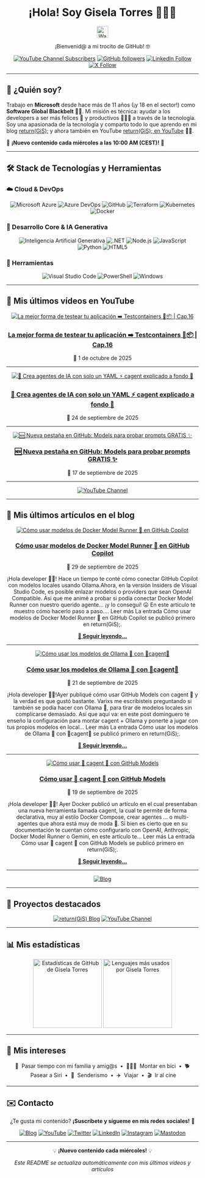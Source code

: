 <div align="center">
  
  <h1>¡Hola! Soy Gisela Torres 👩🏻‍💻</h1>
  
  <img src="https://media.giphy.com/media/hvRJCLFzcasrR4ia7z/giphy.gif" width="30px" alt="Waving hand animation">
  <p>¡Bienvenid@ a mi trocito de GitHub! 🤓</p>

<div align="center">

[![YouTube Channel Subscribers](https://img.shields.io/youtube/channel/subscribers/UC140iBrEZbOtvxWsJ-Tb0lQ?style=for-the-badge&logo=youtube&logoColor=white&color=red)](https://www.youtube.com/c/GiselaTorres?sub_confirmation=1)
[![GitHub followers](https://img.shields.io/github/followers/0GiS0?style=for-the-badge&logo=github&logoColor=white)](https://github.com/0GiS0)
[![LinkedIn Follow](https://img.shields.io/badge/LinkedIn-Sígueme-blue?style=for-the-badge&logo=linkedin&logoColor=white)](https://www.linkedin.com/in/giselatorresbuitrago/)
[![X Follow](https://img.shields.io/badge/X-Sígueme-black?style=for-the-badge&logo=x&logoColor=white)](https://twitter.com/0GiS0)

</div>

</div>

---

## 🤔 ¿Quién soy?

Trabajo en **Microsoft** desde hace más de 11 años (¡y 18 en el sector!) como **Software Global Blackbelt** 🫶🏻. Mi misión es técnica: ayudar a los developers a ser más felices 🥲 y productivos 👩🏻‍💻 a través de la tecnología. Soy una apasionada de la tecnología y comparto todo lo que aprendo en mi blog [return(GiS);](https://www.returngis.net) y ahora también en YouTube [return(GiS); en YouTube](https://www.youtube.com/@returngis) 🎥🍿.

📅 **¡Nuevo contenido cada miércoles a las 10:00 AM (CEST)!** 📅

---

## 🛠️ Stack de Tecnologías y Herramientas

### ☁️ Cloud & DevOps

<div align="center">
  <img src="https://img.shields.io/badge/azure-0078D4?logo=microsoft-azure&logoColor=white&style=for-the-badge" alt="Microsoft Azure">
  <img src="https://img.shields.io/badge/Azure_DevOps-0078D7?style=for-the-badge&logo=azuredevops&logoColor=white" alt="Azure DevOps">
  <img src="https://img.shields.io/badge/GitHub-100000?style=for-the-badge&logo=github&logoColor=white" alt="GitHub">
  <img src="https://img.shields.io/badge/terraform-7B42BC?logo=terraform&logoColor=white&style=for-the-badge" alt="Terraform">
  <img src="https://img.shields.io/badge/kubernetes-326CE5?logo=kubernetes&logoColor=white&style=for-the-badge" alt="Kubernetes">
  <img src="https://img.shields.io/badge/docker-2496ED?logo=docker&logoColor=white&style=for-the-badge" alt="Docker">
</div>

### 🧠 Desarrollo Core & IA Generativa

<div align="center">
  <img src="https://img.shields.io/badge/Generative_AI-000000?style=for-the-badge&logo=openai&logoColor=white" alt="Inteligencia Artificial Generativa">
  <img src="https://img.shields.io/badge/.NET-512BD4?style=for-the-badge&logo=dotnet&logoColor=white" alt=".NET">
  <img src="https://img.shields.io/badge/-Node.js-339933?style=for-the-badge&logo=node.js&logoColor=white" alt="Node.js">
  <img src="https://img.shields.io/badge/-JavaScript-F7DF1E?style=for-the-badge&logo=JavaScript&logoColor=black" alt="JavaScript">
  <img src="https://img.shields.io/badge/python-3776AB?logo=python&logoColor=white&style=for-the-badge" alt="Python">
  <img src="https://img.shields.io/badge/-HTML5-E34F26?style=for-the-badge&logo=html5&logoColor=white" alt="HTML5">
</div>

### 🔧 Herramientas

<div align="center">
  <img src="https://img.shields.io/badge/Visual_Studio_Code-0078D4?style=for-the-badge&logo=visual%20studio%20code&logoColor=white" alt="Visual Studio Code">
  <img src="https://img.shields.io/badge/powershell-5391FE?logo=powershell&logoColor=white&style=for-the-badge" alt="PowerShell">
  <img src="https://img.shields.io/badge/windows-0078D6?logo=windows&logoColor=white&style=for-the-badge" alt="Windows">
</div>

---

## 🎥 Mis últimos vídeos en YouTube

<div align="center">

[![La mejor forma de testear tu aplicación ➡️ Testcontainers 🧪📦 | Cap.16](https://img.youtube.com/vi/FxzMdSfhitE/maxresdefault.jpg)](https://www.youtube.com/watch?v=FxzMdSfhitE)

### [La mejor forma de testear tu aplicación ➡️ Testcontainers 🧪📦 | Cap.16](https://www.youtube.com/watch?v=FxzMdSfhitE)
📅 1 de octubre de 2025

</div>

---

<div align="center">

[![🤖 Crea agentes de IA con solo un YAML ⚡ cagent explicado a fondo 🐙](https://img.youtube.com/vi/epBiyhp57bw/maxresdefault.jpg)](https://www.youtube.com/watch?v=epBiyhp57bw)

### [🤖 Crea agentes de IA con solo un YAML ⚡ cagent explicado a fondo 🐙](https://www.youtube.com/watch?v=epBiyhp57bw)
📅 24 de septiembre de 2025

</div>

---

<div align="center">

[![🆕 Nueva pestaña en GitHub: Models para probar prompts GRATIS ✨](https://img.youtube.com/vi/CJtztZP1Wiw/maxresdefault.jpg)](https://www.youtube.com/watch?v=CJtztZP1Wiw)

### [🆕 Nueva pestaña en GitHub: Models para probar prompts GRATIS ✨](https://www.youtube.com/watch?v=CJtztZP1Wiw)
📅 17 de septiembre de 2025

</div>

---

<div align="center">

[![YouTube Channel](https://img.shields.io/badge/Ver%20todos%20los%20vídeos-FF0000?style=for-the-badge&logo=youtube&logoColor=white)](https://www.youtube.com/@returngis)

</div>

---

## 📝 Mis últimos artículos en el blog

<div align="center">

[![Cómo usar modelos de Docker Model Runner 🐳 en GitHub Copilot](https://i0.wp.com/www.returngis.net/wp-content/uploads/2025/09/Docker-Desktop-pestana-Models.png?resize=710%2C469&#038;ssl=1)](https://www.returngis.net/2025/09/como-usar-modelos-de-docker-model-runner-en-github-copilot/)

### [Cómo usar modelos de Docker Model Runner 🐳 en GitHub Copilot](https://www.returngis.net/2025/09/como-usar-modelos-de-docker-model-runner-en-github-copilot/)
📅 29 de septiembre de 2025

¡Hola developer 👋🏻! Hace un tiempo te conté cómo conectar GitHub Copilot con modelos locales usando Ollama.Ahora, en la versión Insiders de Visual Studio Code, es posible enlazar modelos o providers que sean OpenAI Compatible. Así que me animé a probar si podía conectar Docker Model Runner con nuestro querido agente… ¡y lo conseguí! 😛 En este artículo te muestro cómo hacerlo paso a paso.... 
Leer más
La entrada Cómo usar modelos de Docker Model Runner 🐳 en GitHub Copilot se publicó primero en return(GiS);.

[**📖 Seguir leyendo...**](https://www.returngis.net/2025/09/como-usar-modelos-de-docker-model-runner-en-github-copilot/)

</div>

---

<div align="center">

[![Cómo usar los modelos de Ollama 🦙 con  🤖cagent🤖](https://i0.wp.com/www.returngis.net/wp-content/uploads/2025/09/Ollama-y-cagent.png?fit=1060%2C707&amp;ssl=1)](https://www.returngis.net/2025/09/como-usar-los-modelos-de-ollama-con-cagent/)

### [Cómo usar los modelos de Ollama 🦙 con  🤖cagent🤖](https://www.returngis.net/2025/09/como-usar-los-modelos-de-ollama-con-cagent/)
📅 21 de septiembre de 2025

¡Hola developer 👋🏻!Ayer publiqué cómo usar GitHub Models con cagent 🤖 y la verdad es que gustó bastante. Varixs me escribisteis preguntando si también se podía hacer con Ollama 🦙, para tirar de modelos locales sin complicarse demasiado. Así que aquí va: en este post dominguero te enseño la configuración para montar cagent + Ollama y ponerte a jugar con tus propios modelos en local... 
Leer más
La entrada Cómo usar los modelos de Ollama 🦙 con  🤖cagent🤖 se publicó primero en return(GiS);.

[**📖 Seguir leyendo...**](https://www.returngis.net/2025/09/como-usar-los-modelos-de-ollama-con-cagent/)

</div>

---

<div align="center">

[![Cómo usar 🤖 cagent 🤖 con GitHub Models](https://i0.wp.com/www.returngis.net/wp-content/uploads/2025/09/GitHub-Models-y-cagent-1.png?fit=700%2C700&amp;ssl=1)](https://www.returngis.net/2025/09/como-usar-cagent-con-github-models/)

### [Cómo usar 🤖 cagent 🤖 con GitHub Models](https://www.returngis.net/2025/09/como-usar-cagent-con-github-models/)
📅 19 de septiembre de 2025

¡Hola developer 👋🏻! Ayer Docker publicó un artículo en el cual presentaban una nueva herramienta llamada cagent, la cual te permite de forma declarativa, muy al estilo Docker Compose, crear agentes … o multi-agentes que ahora está muy de moda 🤖. Si bien es cierto que en su documentación te cuentan cómo configurarlo con OpenAI, Anthropic, Docker Model Runner o Gemini, en este artículo te... 
Leer más
La entrada Cómo usar 🤖 cagent 🤖 con GitHub Models se publicó primero en return(GiS);.

[**📖 Seguir leyendo...**](https://www.returngis.net/2025/09/como-usar-cagent-con-github-models/)

</div>

---

<div align="center">

[![Blog](https://img.shields.io/badge/Ver%20todos%20los%20artículos-339933?style=for-the-badge&logo=github-pages&logoColor=white)](https://www.returngis.net)

</div>

---

## 🚀 Proyectos destacados

<div align="center">

[![return(GiS) Blog](https://img.shields.io/badge/BLOG-return(GiS)-339933?style=for-the-badge)](https://www.returngis.net "Mi blog personal")
[![YouTube Channel](https://img.shields.io/badge/YouTube-return(GiS)-FF0000?style=for-the-badge&logo=youtube&logoColor=white)](https://www.youtube.com/@returngis "Mi canal de YouTube")

</div>

---

## 📊 Mis estadísticas

<div align="center">
  <img height="180em" src="https://github-readme-stats.vercel.app/api?username=0gis0&show_icons=true&hide_border=true&&count_private=true&include_all_commits=true" alt="Estadísticas de GitHub de Gisela Torres" />
  <img height="180em" src="https://github-readme-stats.vercel.app/api/top-langs/?username=0gis0&exclude_repo=KNN-Image-Classification&show_icons=true&hide_border=true&layout=compact&langs_count=4" alt="Lenguajes más usados por Gisela Torres" />
</div>

---

## 🥰 Mis intereses

<div align="center">

🐣 &nbsp;Pasar tiempo con mi familia y amig@s
&nbsp;•&nbsp;
🚴🏼‍♀️ &nbsp;Montar en bici
&nbsp;•&nbsp;
🐕 &nbsp;Pasear a Siri
&nbsp;•&nbsp;
🌲 &nbsp;Senderismo
&nbsp;•&nbsp;
✈️ &nbsp;Viajar
&nbsp;•&nbsp;
🎬 &nbsp;Ir al cine

</div>

---

## ✉️ Contacto

<div align="center">

¿Te gusta mi contenido? **¡Suscríbete y sígueme en mis redes sociales!** 🚀

[![Blog](https://img.shields.io/badge/blog-339933?logo=github-pages&logoColor=white&style=for-the-badge)](https://www.returngis.net "Visita mi blog")
[![YouTube](https://img.shields.io/badge/YouTube-FF0000?style=for-the-badge&logo=youtube&logoColor=white)](https://www.youtube.com/@returngis "🔔 ¡Suscríbete a mi canal!")
[![Twitter](https://img.shields.io/twitter/follow/0gis0?style=for-the-badge)](https://twitter.com/0gis0 "Sígueme en Twitter")
[![LinkedIn](https://img.shields.io/badge/-LinkedIn-blue?style=for-the-badge&logo=Linkedin&logoColor=white)](https://www.linkedin.com/in/giselatorresbuitrago/ "Conéctate conmigo en LinkedIn")
[![Instagram](https://img.shields.io/badge/-Instagram-purple?style=for-the-badge&logo=instagram&logoColor=white)](https://www.instagram.com/0gis0/ "Sígueme en Instagram")
[![Mastodon](https://img.shields.io/badge/-Mastodon-blue?style=for-the-badge&logo=mastodon&logoColor=white)](https://mastodon.cloud/@0gis0 "Sígueme en Mastodon")

</div>

---

<div align="center">

💡 **¡Nuevo contenido cada miércoles!** 💡

*Este README se actualiza automáticamente con mis últimos vídeos y artículos*

</div>
